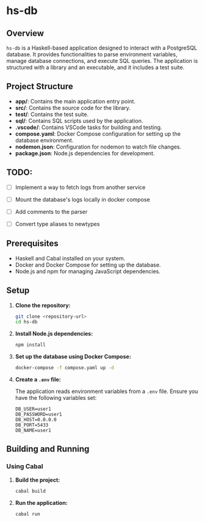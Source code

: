 # hs-db

## Overview

`hs-db` is a Haskell-based application designed to interact with a PostgreSQL database. It provides functionalities to parse environment variables, manage database connections, and execute SQL queries. The application is structured with a library and an executable, and it includes a test suite.

## Project Structure

- **app/**: Contains the main application entry point.
- **src/**: Contains the source code for the library.
- **test/**: Contains the test suite.
- **sql/**: Contains SQL scripts used by the application.
- **.vscode/**: Contains VSCode tasks for building and testing.
- **compose.yaml**: Docker Compose configuration for setting up the database environment.
- **nodemon.json**: Configuration for nodemon to watch file changes.
- **package.json**: Node.js dependencies for development.

## TODO:

- [ ] Implement a way to fetch logs from another service
- [ ] Mount the database's logs locally in docker compose
- [ ] Add comments to the parser
- [ ] Convert type aliases to newtypes


## Prerequisites

- Haskell and Cabal installed on your system.
- Docker and Docker Compose for setting up the database.
- Node.js and npm for managing JavaScript dependencies.

## Setup

1. **Clone the repository:**

   ```bash
   git clone <repository-url>
   cd hs-db
   ```

2. **Install Node.js dependencies:**

   ```bash
   npm install
   ```

3. **Set up the database using Docker Compose:**

   ```bash
   docker-compose -f compose.yaml up -d
   ```

4. **Create a `.env` file:**

   The application reads environment variables from a `.env` file. Ensure you have the following variables set:

   ```
   DB_USER=user1
   DB_PASSWORD=user1
   DB_HOST=0.0.0.0
   DB_PORT=5433
   DB_NAME=user1
   ```

## Building and Running

### Using Cabal

1. **Build the project:**

   ```bash
   cabal build
   ```

2. **Run the application:**

   ```bash
   cabal run
   ```
